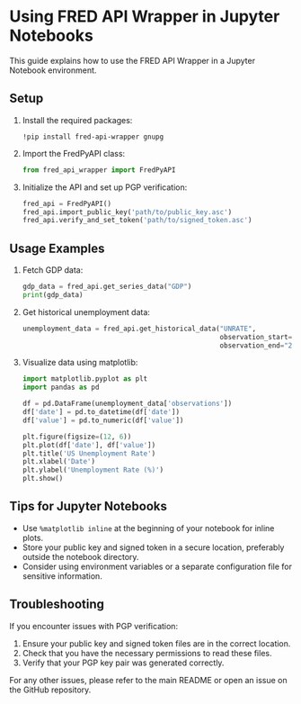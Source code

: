 # Using FRED API Wrapper in Jupyter Notebooks

This guide explains how to use the FRED API Wrapper in a Jupyter Notebook environment.

## Setup

1. Install the required packages:
   ```
   !pip install fred-api-wrapper gnupg
   ```

2. Import the FredPyAPI class:
   ```python
   from fred_api_wrapper import FredPyAPI
   ```

3. Initialize the API and set up PGP verification:
   ```python
   fred_api = FredPyAPI()
   fred_api.import_public_key('path/to/public_key.asc')
   fred_api.verify_and_set_token('path/to/signed_token.asc')
   ```

## Usage Examples

1. Fetch GDP data:
   ```python
   gdp_data = fred_api.get_series_data("GDP")
   print(gdp_data)
   ```

2. Get historical unemployment data:
   ```python
   unemployment_data = fred_api.get_historical_data("UNRATE", 
                                                    observation_start="2010-01-01", 
                                                    observation_end="2023-12-31")
   ```

3. Visualize data using matplotlib:
   ```python
   import matplotlib.pyplot as plt
   import pandas as pd

   df = pd.DataFrame(unemployment_data['observations'])
   df['date'] = pd.to_datetime(df['date'])
   df['value'] = pd.to_numeric(df['value'])

   plt.figure(figsize=(12, 6))
   plt.plot(df['date'], df['value'])
   plt.title('US Unemployment Rate')
   plt.xlabel('Date')
   plt.ylabel('Unemployment Rate (%)')
   plt.show()
   ```

## Tips for Jupyter Notebooks

- Use `%matplotlib inline` at the beginning of your notebook for inline plots.
- Store your public key and signed token in a secure location, preferably outside the notebook directory.
- Consider using environment variables or a separate configuration file for sensitive information.

## Troubleshooting

If you encounter issues with PGP verification:
1. Ensure your public key and signed token files are in the correct location.
2. Check that you have the necessary permissions to read these files.
3. Verify that your PGP key pair was generated correctly.

For any other issues, please refer to the main README or open an issue on the GitHub repository.
